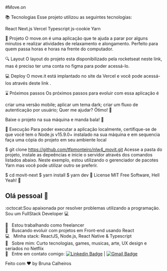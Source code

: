 #Move.on

📚 Tecnologias
Esse projeto utilizou as seguintes tecnologias:

React
Next.js
Vercel
Typescript
js-cookie
Yarn

📌 Projeto
O move.on é uma aplicação que te ajuda a parar por alguns minutos e realizar atividades de relaxamento e alongamento. Perfeito para quem passa horas e horas na frente do computador.

🔍 Layout
O layout do projeto esta disponibilizado pela rocketseat neste link, mas é preciso ter uma conta no figma para poder acessá-lo.

💻 Deploy
O move.it está implantado no site da Vercel e você pode acessá-los através deste link .

⌛️ Próximos passos
Os próximos passos para evoluir com essa aplicação é

criar uma versão mobile;
aplicar um tema dark;
criar um fluxo de autenticação por usuário;
Quer me ajudar? Ótimo! 🤩

Baixe o projeto na sua máquina e manda bala! 🚀

🚀 Execução
Para poder executar a aplicação localmente, certifique-se de que você tem o Node.js v15.9.0+ instalado na sua máquina e em sequencia faça uma cópia do projeto em seu ambiente local

$ git clone <https://github.com/tfpmonteiro/nlw4_movit.git>
Acesse a pasta do projeto, instale as depeências e inicie o servidor através dos comandos listados abaixo. Neste exemplo, estou utilizando o gerenciador de pacotes Yarn mas você pode utilizar outro se preferir.

$ cd movit-next
$ yarn install
$ yarn dev
📝 License
MIT Free Software, Hell Yeah! 🤟



## Olá pessoal 👋
:octocat:Sou apaixonada por resolver problemas utilizando a programação.
Sou um FullStack Developer :computer:


  :rocket:  &nbsp; Estou trabalhando como freelancer
 <br/> :purple_heart: &nbsp; Buscando evoluir com projetos em Front-end usando React
 <br/> :computer: &nbsp; Minha stack: ReactJS, Node.js, React Native & Typescript
 <br/> 💬  &nbsp; Sobre mim: Curto tecnologias, games, musicas, arte, UX design e seriados no Netflix
 <br/> :email: &nbsp; Entre em contato comigo: [![Linkedin Badge](https://img.shields.io/badge/-brunacalheiros-blue?style=flat-square&logo=Linkedin&logoColor=white&link=https://www.linkedin.com/in/bruna-calheiros/)](https://www.linkedin.com/in/bruna-calheiros/) 
| 
[![Gmail Badge](https://img.shields.io/badge/-calheiros.bruna@gmail.com-c14438?style=flat-square&logo=Gmail&logoColor=white&link=mailto:calheiros.bruna@gmail.com)](mailto:calheiros.bruna@gmail.com)



Feito com ♥ by Bruna Calheiros
